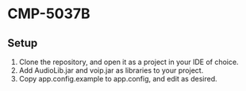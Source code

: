# CMP-5037B
## Setup
1. Clone the repository, and open it as a project in your IDE of choice.
2. Add AudioLib.jar and voip.jar as libraries to your project.
3. Copy app.config.example to app.config, and edit as desired.